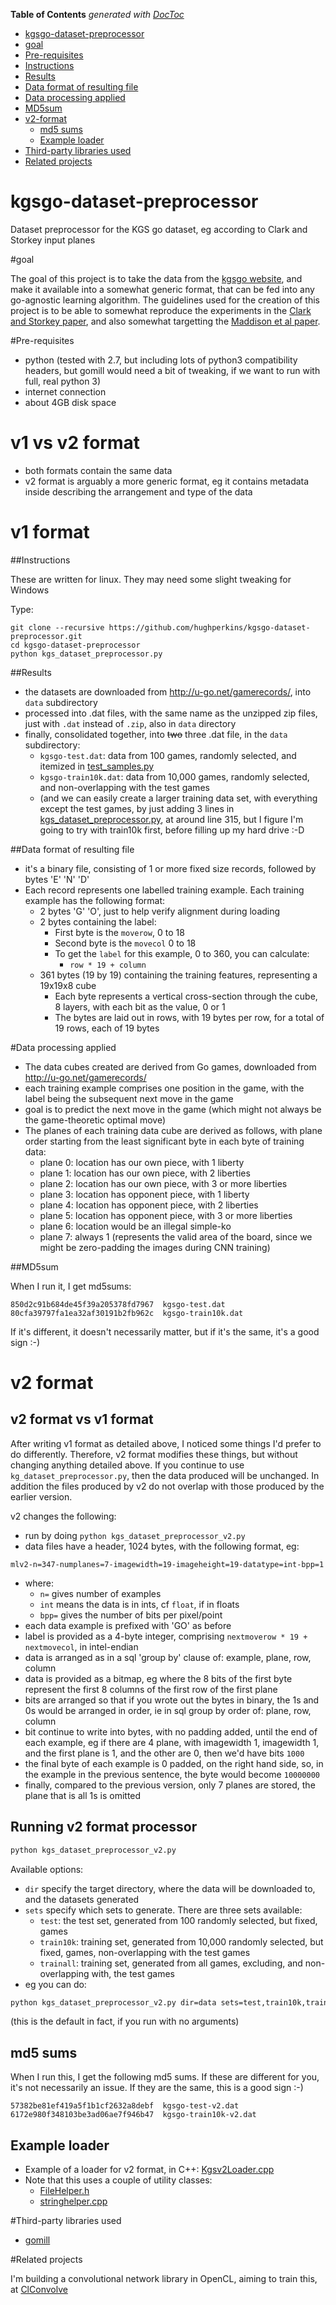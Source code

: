 <!-- START doctoc generated TOC please keep comment here to allow auto update -->
<!-- DON'T EDIT THIS SECTION, INSTEAD RE-RUN doctoc TO UPDATE -->
**Table of Contents**  *generated with [DocToc](https://github.com/thlorenz/doctoc)*

- [kgsgo-dataset-preprocessor](#kgsgo-dataset-preprocessor)
- [goal](#goal)
- [Pre-requisites](#pre-requisites)
- [Instructions](#instructions)
- [Results](#results)
- [Data format of resulting file](#data-format-of-resulting-file)
- [Data processing applied](#data-processing-applied)
- [MD5sum](#md5sum)
- [v2-format](#v2-format)
  - [md5 sums](#md5-sums)
  - [Example loader](#example-loader)
- [Third-party libraries used](#third-party-libraries-used)
- [Related projects](#related-projects)

<!-- END doctoc generated TOC please keep comment here to allow auto update -->

# kgsgo-dataset-preprocessor
Dataset preprocessor for the KGS go dataset, eg according to Clark and Storkey input planes

#goal

The goal of this project is to take the data from the [kgsgo website](http://u-go.net/gamerecords/), and make it available into a somewhat generic format, that can be fed into any go-agnostic learning algorithm.  The guidelines
used for the creation of this project is to be able to somewhat reproduce the experiments in the [Clark and Storkey
paper](http://arxiv.org/abs/1412.3409), and also somewhat targetting the [Maddison et al paper](http://arxiv.org/abs/1412.6564).

#Pre-requisites

* python (tested with 2.7, but including lots of python3 compatibility headers, but gomill would need a bit of tweaking, if we want to run with full, real python 3)
* internet connection
* about 4GB disk space

# v1 vs v2 format

* both formats contain the same data
* v2 format is arguably a more generic format, eg it contains metadata inside describing the arrangement and type of the data

# v1 format

##Instructions

These are written for linux.  They may need some slight tweaking for Windows

Type:

    git clone --recursive https://github.com/hughperkins/kgsgo-dataset-preprocessor.git
    cd kgsgo-dataset-preprocessor
    python kgs_dataset_preprocessor.py

##Results

- the datasets are downloaded from http://u-go.net/gamerecords/, into `data` subdirectory
- processed into .dat files, with the same name as the unzipped zip files, just with `.dat` instead of `.zip`, also in `data` directory
- finally, consolidated together, into ~~two~~ three .dat file, in the `data` subdirectory:
  - `kgsgo-test.dat`: data from 100 games, randomly selected, and itemized in [test_samples.py](test_samples.py)
  - `kgsgo-train10k.dat`: data from 10,000 games, randomly selected, and non-overlapping with the test games
  - (and we can easily create a larger training data set, with everything except the test games, by just adding 3 lines in [kgs_dataset_preprocessor.py](kgs_dataset_preprocessor.py), at around line 315, but I figure I'm going to try with train10k first, before filling up my hard drive :-D

##Data format of resulting file

* it's a binary file, consisting of 1 or more fixed size records, followed by bytes 'E' 'N' 'D'
* Each record represents one labelled training example.  Each training example has the following format:
  * 2 bytes 'G' 'O', just to help verify alignment during loading
  * 2 bytes containing the label:
    * First byte is the `moverow`, 0 to 18
    * Second byte is the `movecol` 0 to 18
    * To get the `label` for this example, 0 to 360, you can calculate:
      * `row * 19 + column`
  * 361 bytes (19 by 19) containing the training features, representing a 19x19x8 cube
     * Each byte represents a vertical cross-section through the cube, 8 layers, with each bit as the value, 0 or 1
     * The bytes are laid out in rows, with 19 bytes per row, for a total of 19 rows, each of 19 bytes

#Data processing applied

* The data cubes created are derived from Go games, downloaded from http://u-go.net/gamerecords/ 
* each training example comprises one position in the game, with the label being the subsequent next move in the game
* goal is to predict the next move in the game (which might not always be the game-theoretic optimal move)
* The planes of each training data cube are derived as follows, with plane order starting from the least significant byte in each byte of training data:
  * plane 0: location has our own piece, with 1 liberty
  * plane 1: location has our own piece, with 2 liberties
  * plane 2: location has our own piece, with 3 or more liberties
  * plane 3: location has opponent piece, with 1 liberty
  * plane 4: location has opponent piece, with 2 liberties
  * plane 5: location has opponent piece, with 3 or more liberties
  * plane 6: location would be an illegal simple-ko
  * plane 7: always 1 (represents the valid area of the board, since we might be zero-padding the images during CNN training)

##MD5sum

When I run it, I get md5sums:
```
850d2c91b684de45f39a205378fd7967  kgsgo-test.dat
80cfa39797fa1ea32af30191b2fb962c  kgsgo-train10k.dat
```
If it's different, it doesn't necessarily matter, but if it's the same, it's a good sign :-)

# v2 format

## v2 format vs v1 format

After writing v1 format as detailed above, I noticed some things I'd prefer to do differently.  Therefore, v2
format modifies these things, but without changing anything detailed above.  If you continue to use `kg_dataset_preprocessor.py`, then the data produced will be unchanged.  In addition the files produced by v2
do not overlap with those produced by the earlier version.

v2 changes the following:
* run by doing `python kgs_dataset_preprocessor_v2.py`
* data files have a header, 1024 bytes, with the following format, eg:
```
mlv2-n=347-numplanes=7-imagewidth=19-imageheight=19-datatype=int-bpp=1
```
* where:
  * `n=` gives number of examples
  * `int` means the data is in ints, cf `float`, if in floats
  * `bpp=` gives the number of bits per pixel/point
* each data example is prefixed with 'GO' as before
* label is provided as a 4-byte integer, comprising `nextmoverow * 19 + nextmovecol`, in intel-endian
* data is arranged as in a sql 'group by' clause of: example, plane, row, column
* data is provided as a bitmap, eg where the 8 bits of the first byte represent the first 8 columns of the first row of the first plane
* bits are arranged so that if you wrote out the bytes in binary, the 1s and 0s would be arranged in order, ie in sql group by order of: plane, row, column
* bit continue to write into bytes, with no padding added, until the end of each example, eg if there are 4 plane, with imagewidth 1, imagewidth 1, and the first plane is 1, and the other are 0, then we'd have bits `1000`
* the final byte of each example is 0 padded, on the right hand side, so, in the example in the previous sentence, the byte would become `10000000`
* finally, compared to the previous version, only 7 planes are stored, the plane that is all 1s is omitted

## Running v2 format processor

```bash
python kgs_dataset_preprocessor_v2.py
```
Available options:
* `dir` specify the target directory, where the data will be downloaded to, and the datasets generated
* `sets` specify which sets to generate.  There are three sets available:
  * `test`: the test set, generated from 100 randomly selected, but fixed, games
  * `train10k`: training set, generated from 10,000 randomly selected, but fixed, games, non-overlapping with the test games
  * `trainall`: training set, generated from all games, excluding, and non-overlapping with, the test games
* eg you can do:
```bash
python kgs_dataset_preprocessor_v2.py dir=data sets=test,train10k,trainall
```
(this is the default in fact, if you run with no arguments)

## md5 sums

When I run this, I get the following md5 sums.  If these are different for you, it's not necessarily an issue.  If they are the same, this is a good sign :-)

```
57382be81ef419a5f1b1cf2632a8debf  kgsgo-test-v2.dat
6172e980f348103be3ad06ae7f946b47  kgsgo-train10k-v2.dat
```

## Example loader

* Example of a loader for v2 format, in C++: [Kgsv2Loader.cpp](https://github.com/hughperkins/ClConvolve/blob/64783ebd2b0912f1f8d616cb497156199642b7c0/src/Kgsv2Loader.cpp)
* Note that this uses a couple of utility classes:
  * [FileHelper.h](https://github.com/hughperkins/ClConvolve/blob/64783ebd2b0912f1f8d616cb497156199642b7c0/src/FileHelper.h)
  * [stringhelper.cpp](https://github.com/hughperkins/ClConvolve/blob/64783ebd2b0912f1f8d616cb497156199642b7c0/src/stringhelper.cpp)

#Third-party libraries used

* [gomill](https://github.com/mattheww/gomill.git)

#Related projects

I'm building a convolutional network library in OpenCL, aiming to train this, at [ClConvolve](https://github.com/hughperkins/ClConvolve)

